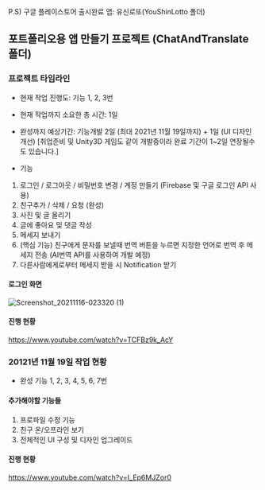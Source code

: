 P.S) 구글 플레이스토어 출시완료 앱: 유신로또(YouShinLotto 폴더)

## 포트폴리오용 앱 만들기 프로젝트 (ChatAndTranslate 폴더)

### 프로젝트 타임라인
- 현재 작업 진행도: 기능 1, 2, 3번
- 현재 작업까지 소요한 총 시간: 1일
- 완성까지 예상기간: 기능개발 2일 (최대 2021년 11월 19일까지) + 1일 (UI 디자인 개선)
  [취업준비 및 Unity3D 게임도 같이 개발중이라 완료 기간이 1~2일 연장될수도 있습니다.]

- 기능

1. 로그인 / 로그아웃 / 비밀번호 변경 / 계정 만들기 (Firebase 및 구글 로그인 API 사용)
2. 친구추가 / 삭제 / 요청 (완성)
3. 사진 및 글 올리기
4. 글에 좋아요 및 댓글 작성
5. 메세지 보내기
6. (핵심 기능) 친구에게 문자를 보낼때 번역 버튼을 누르면 지정한 언어로 번역 후 메세지 전송 (AI번역 API를 사용하여 개발 예정)
7. 다른사람에게로부터 메세지 받을 시 Notification 받기

#### 로그인 화면

![Screenshot_20211116-023320 (1)](https://user-images.githubusercontent.com/92070358/141828253-9dd38b1e-8ba5-4655-bdf8-b3ff92b672e9.jpg)

#### 진행 현황

https://www.youtube.com/watch?v=TCFBz9k_AcY


### 20121년 11월 19일 작업 현황
- 완성 기능 1, 2, 3, 4, 5, 6, 7번

#### 추가해야할 기능들

1. 프로파일 수정 기능
2. 친구 온/오프라인 보기
3. 전체적인 UI 구성 및 디자인 업그레이드

#### 진행 현황

https://www.youtube.com/watch?v=I_Ep6MJZor0
